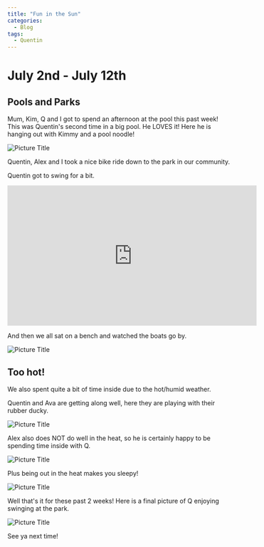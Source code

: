 ```yaml
---
title: "Fun in the Sun"
categories:
  - Blog
tags:
  - Quentin
---
```


# July 2nd - July 12th

## Pools and Parks

Mum, Kim, Q and I got to spend an afternoon at the pool this past week! This was Quentin's second time in a big pool. He LOVES it! Here he is hanging out with Kimmy and a pool noodle!

![Picture Title](/assets/images/kimpool.jpg)

Quentin, Alex and I took a nice bike ride down to the park in our community.

Quentin got to swing for a bit.

<p>
</p>
<iframe width="560" height="315" src="https://www.youtube.com/embed/ikAEkB0buhM" frameborder="0" allow="accelerometer; autoplay; encrypted-media; gyroscope; picture-in-picture" allowfullscreen></iframe>
<p>
</p>
And then we all sat on a bench and watched the boats go by.

![Picture Title](/assets/images/bench.jpg)

## Too hot!

We also spent quite a bit of time inside due to the hot/humid weather.

Quentin and Ava are getting along well, here they are playing with their rubber ducky.

![Picture Title](/assets/images/duck.jpg)

Alex also does NOT do well in the heat, so he is certainly happy to be spending time inside with Q.

![Picture Title](/assets/images/side.jpg)

Plus being out in the heat makes you sleepy!

![Picture Title](/assets/images/qrelax.jpg)

Well that's it for these past 2 weeks! Here is a final picture of Q enjoying swinging at the park.

![Picture Title](/assets/images/smileswing.jpg)

See ya next time!
